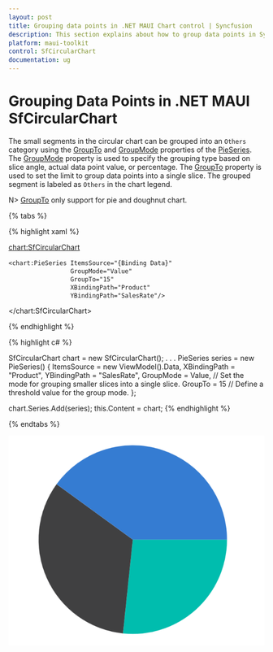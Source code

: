 ```yaml
---
layout: post
title: Grouping data points in .NET MAUI Chart control | Syncfusion
description: This section explains about how to group data points in Syncfusion .NET MAUI Chart (SfCircularChart) control.
platform: maui-toolkit
control: SfCircularChart
documentation: ug
---
```


# Grouping Data Points in .NET MAUI SfCircularChart

The small segments in the circular chart can be grouped into an `Others` category using the [GroupTo](https://help.syncfusion.com/cr/maui-toolkit/Syncfusion.Maui.Toolkit.Charts.PieSeries.html#Syncfusion_Maui_Toolkit_Charts_PieSeries_GroupTo) and [GroupMode](https://help.syncfusion.com/cr/maui-toolkit/Syncfusion.Maui.Toolkit.Charts.PieSeries.html#Syncfusion_Maui_Toolkit_Charts_PieSeries_GroupMode) properties of the [PieSeries](https://help.syncfusion.com/cr/maui-toolkit/Syncfusion.Maui.Toolkit.Charts.PieSeries.html). The [GroupMode]() property is used to specify the grouping type based on slice angle, actual data point value, or percentage. The [GroupTo](https://help.syncfusion.com/cr/maui-toolkit/Syncfusion.Maui.Toolkit.Charts.PieSeries.html#Syncfusion_Maui_Toolkit_Charts_PieSeries_GroupTo) property is used to set the limit to group data points into a single slice. The grouped segment is labeled as `Others` in the chart legend.

N> [GroupTo](https://help.syncfusion.com/cr/maui-toolkit/Syncfusion.Maui.Toolkit.Charts.PieSeries.html#Syncfusion_Maui_Toolkit_Charts_PieSeries_GroupTo) only support for pie and doughnut chart.

{% tabs %}

{% highlight xaml %}

<chart:SfCircularChart>

    <chart:PieSeries ItemsSource="{Binding Data}" 
                     GroupMode="Value"
                     GroupTo="15"
                     XBindingPath="Product" 
                     YBindingPath="SalesRate"/>
  
</chart:SfCircularChart>

{% endhighlight %}

{% highlight c# %}

SfCircularChart chart = new SfCircularChart();
. . .
PieSeries series = new PieSeries()
{
    ItemsSource = new ViewModel().Data,
    XBindingPath = "Product", 
    YBindingPath = "SalesRate",
    GroupMode = Value, // Set the mode for grouping smaller slices into a single slice.
    GroupTo = 15 // Define a threshold value for the group mode. 
};

chart.Series.Add(series);
this.Content = chart;
{% endhighlight %}

{% endtabs %}

![Grouped data points pie chart in MAUI](GroupTo_images/GroupTo_in_CircularChart.png)